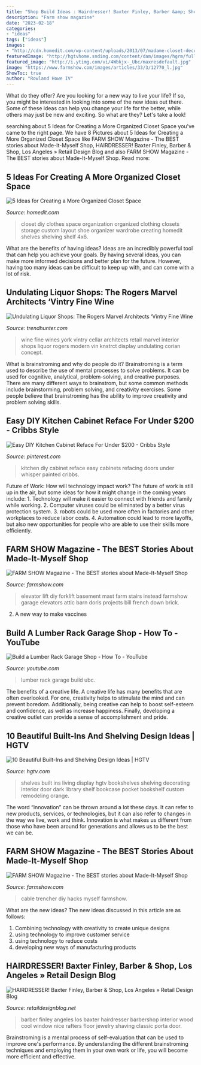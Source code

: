 ```yaml
---
title: "Shop Build Ideas : Hairdresser! Baxter Finley, Barber &amp; Shop, Los Angeles » Retail Design Blog"
description: "Farm show magazine"
date: "2023-02-18"
categories:
- "ideas"
tags: ["ideas"]
images:
- "http://cdn.homedit.com/wp-content/uploads/2013/07/madame-closet-decor.jpg"
featuredImage: "http://hgtvhome.sndimg.com/content/dam/images/hgrm/fullset/2011/9/29/0/HGRM-Make-Room_jewelry-library-entry_s3x4.jpg.rend.hgtvcom.616.822.jpeg"
featured_image: "http://i.ytimg.com/vi/4Wbkjx-_Ubc/maxresdefault.jpg"
image: "https://www.farmshow.com/images/articles/33/3/12770_l.jpg"
ShowToc: true
author: "Rowland Howe IV"
---
```



What do they offer?
Are you looking for a new way to live your life? If so, you might be interested in looking into some of the new ideas out there. Some of these ideas can help you change your life for the better, while others may just be new and exciting. So what are they? Let's take a look!

	

		
searching about 5 Ideas for Creating a More Organized Closet Space you've came to the right page. We have 8 Pictures about 5 Ideas for Creating a More Organized Closet Space like FARM SHOW Magazine - The BEST stories about Made-It-Myself Shop, HAIRDRESSER! Baxter Finley, Barber &amp; Shop, Los Angeles » Retail Design Blog and also FARM SHOW Magazine - The BEST stories about Made-It-Myself Shop. Read more:
		
    
## 5 Ideas For Creating A More Organized Closet Space

<img loading=lazy src="http://cdn.homedit.com/wp-content/uploads/2013/07/madame-closet-decor.jpg" onerror="this.onerror=null;this.src='https://tse1.mm.bing.net/th?id=OIP.WDTuBvH3rDCdJYhwUOyBjgHaJ4&amp;pid=15.1';" alt="5 Ideas for Creating a More Organized Closet Space">

_Source: homedit.com_

>closet diy clothes space organization organized clothing closets storage custom layout shoe organizer wardrobe creating homedit shelves shelving shelf 4x6. 

	

What are the benefits of having ideas?
Ideas are an incredibly powerful tool that can help you achieve your goals. By having several ideas, you can make more informed decisions and better plan for the future. However, having too many ideas can be difficult to keep up with, and can come with a lot of risk.

    
## Undulating Liquor Shops: The Rogers Marvel Architects ‘Vintry Fine Wine

<img loading=lazy src="http://cdn.trendhunterstatic.com/thumbs/rogers-marvel-architects-vintry-fine-wine.jpeg" onerror="this.onerror=null;this.src='https://tse3.mm.bing.net/th?id=OIP.YBel01P3n81cHHvfF9Nc8QHaLH&amp;pid=15.1';" alt="Undulating Liquor Shops: The Rogers Marvel Architects ‘Vintry Fine Wine">

_Source: trendhunter.com_

>wine fine wines york vintry cellar architects retail marvel interior shops liquor rogers modern vin knstrct display undulating corian concept. 

	

What is brainstroming and why do people do it?
Brainstroming is a term used to describe the use of mental processes to solve problems. It can be used for cognitive, analytical, problem-solving, and creative purposes. There are many different ways to brainstrom, but some common methods include brainstorming, problem solving, and creativity exercises. Some people believe that brainstroming has the ability to improve creativity and problem solving skills.

    
## Easy DIY Kitchen Cabinet Reface For Under $200 - Cribbs Style

<img loading=lazy src="https://i.pinimg.com/736x/aa/97/e6/aa97e64d6aca9634787d9b3cb7fc9239.jpg" onerror="this.onerror=null;this.src='https://tse3.mm.bing.net/th?id=OIP.41d0f1ZQGakU9zq9D9zA2gHaJ3&amp;pid=15.1';" alt="Easy DIY Kitchen Cabinet Reface For Under $200 - Cribbs Style">

_Source: pinterest.com_

>kitchen diy cabinet reface easy cabinets refacing doors under whisper painted cribbs. 

	

Future of Work: How will technology impact work?
The future of work is still up in the air, but some ideas for how it might change in the coming years include: 1. Technology will make it easier to connect with friends and family while working. 
2. Computer viruses could be eliminated by a better virus protection system. 
3. robots could be used more often in factories and other workplaces to reduce labor costs. 
4. Automation could lead to more layoffs, but also new opportunities for people who are able to use their skills more efficiently.

    
## FARM SHOW Magazine - The BEST Stories About Made-It-Myself Shop

<img loading=lazy src="https://www.farmshow.com/images/articles/33/3/12770_l.jpg" onerror="this.onerror=null;this.src='https://tse3.mm.bing.net/th?id=OIP.Lb_hi1LLfwxun3QyJHvaGgHaJ4&amp;pid=15.1';" alt="FARM SHOW Magazine - The BEST stories about Made-It-Myself Shop">

_Source: farmshow.com_

>elevator lift diy forklift basement mast farm stairs instead farmshow garage elevators attic barn doris projects bill french down brick. 

	

2. A new way to make vaccines 

    
## Build A Lumber Rack Garage Shop - How To - YouTube

<img loading=lazy src="http://i.ytimg.com/vi/4Wbkjx-_Ubc/maxresdefault.jpg" onerror="this.onerror=null;this.src='https://tse3.mm.bing.net/th?id=OIP.T4Cis6ZSJbq3XRnHcd6TFgHaEK&amp;pid=15.1';" alt="Build a Lumber Rack Garage Shop - How To - YouTube">

_Source: youtube.com_

>lumber rack garage build ubc. 

	

The benefits of a creative life.
A creative life has many benefits that are often overlooked. For one, creativity helps to stimulate the mind and can prevent boredom. Additionally, being creative can help to boost self-esteem and confidence, as well as increase happiness. Finally, developing a creative outlet can provide a sense of accomplishment and pride.

    
## 10 Beautiful Built-Ins And Shelving Design Ideas | HGTV

<img loading=lazy src="http://hgtvhome.sndimg.com/content/dam/images/hgrm/fullset/2011/9/29/0/HGRM-Make-Room_jewelry-library-entry_s3x4.jpg.rend.hgtvcom.616.822.jpeg" onerror="this.onerror=null;this.src='https://tse1.mm.bing.net/th?id=OIP.79lW88BHKKbz3v8DPbCEDQHaJ4&amp;pid=15.1';" alt="10 Beautiful Built-Ins and Shelving Design Ideas | HGTV">

_Source: hgtv.com_

>shelves built ins living display hgtv bookshelves shelving decorating interior door dark library shelf bookcase pocket bookshelf custom remodeling orange. 

	

The word “innovation” can be thrown around a lot these days. It can refer to new products, services, or technologies, but it can also refer to changes in the way we live, work and think. Innovation is what makes us different from those who have been around for generations and allows us to be the best we can be.

    
## FARM SHOW Magazine - The BEST Stories About Made-It-Myself Shop

<img loading=lazy src="https://www.farmshow.com/images/articles/38/5/31875_l.jpg" onerror="this.onerror=null;this.src='https://tse2.mm.bing.net/th?id=OIP.yXn75dmkPDDyXZkG-oHDrwHaJ4&amp;pid=15.1';" alt="FARM SHOW Magazine - The BEST stories about Made-It-Myself Shop">

_Source: farmshow.com_

>cable trencher diy hacks myself farmshow. 

	

What are the new ideas?
The new ideas discussed in this article are as follows:
1. Combining technology with creativity to create unique designs 
2. using technology to improve customer service 
3. using technology to reduce costs 
4. developing new ways of manufacturing products 

    
## HAIRDRESSER! Baxter Finley, Barber &amp; Shop, Los Angeles » Retail Design Blog

<img loading=lazy src="http://retaildesignblog.net/wp-content/uploads/2012/04/Baxter-Finley-Barber-Shop-Los-Angeles-06.jpg" onerror="this.onerror=null;this.src='https://tse1.mm.bing.net/th?id=OIP.OodUiShPCcXC6VOuu1Nx8gHaLH&amp;pid=15.1';" alt="HAIRDRESSER! Baxter Finley, Barber &amp; Shop, Los Angeles » Retail Design Blog">

_Source: retaildesignblog.net_

>barber finley angeles los baxter hairdresser barbershop interior wood cool window nice rafters floor jewelry shaving classic porta door. 

	

Brainstroming is a mental process of self-evaluation that can be used to improve one's performance. By understanding the different brainstroming techniques and employing them in your own work or life, you will become more efficient and effective.

